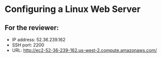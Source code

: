 # Configuring a Linux Web Server

## For the reviewer:
- IP address: 52.36.239.162
- SSH port: 2200
- URL: http://ec2-52-36-239-162.us-west-2.compute.amazonaws.com/
